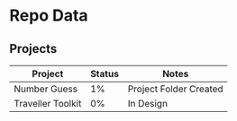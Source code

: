 # Repo Data

## Projects

Project|Status|Notes
-------|------|-----
Number Guess|1%|Project Folder Created
Traveller Toolkit|0%|In Design
